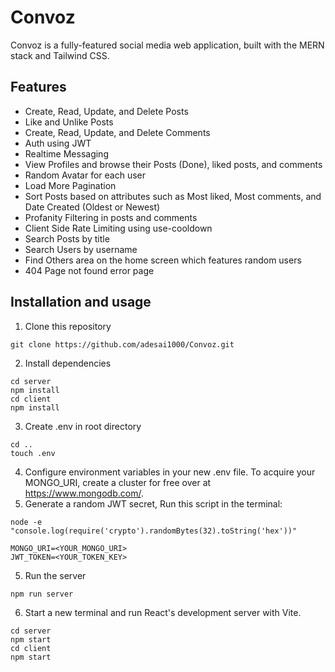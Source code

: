 # Convoz
Convoz is a fully-featured social media web application, built with the MERN stack and Tailwind CSS.  

## Features
- Create, Read, Update, and Delete Posts
- Like and Unlike Posts
- Create, Read, Update, and Delete Comments
- Auth using JWT
- Realtime Messaging
- View Profiles and browse their Posts (Done), liked posts, and comments
- Random Avatar for each user
- Load More Pagination
- Sort Posts based on attributes such as Most liked, Most comments, and Date Created (Oldest or Newest)
- Profanity Filtering in posts and comments
- Client Side Rate Limiting using use-cooldown
- Search Posts by title
- Search Users by username
- Find Others area on the home screen which features random users
- 404 Page not found error page
## Installation and usage
1) Clone this repository  
```
git clone https://github.com/adesai1000/Convoz.git
```
2) Install dependencies  
```
cd server
npm install
cd client
npm install
```
3) Create .env in root directory
```
cd ..
touch .env
```
4) Configure environment variables in your new .env file. To acquire your MONGO_URI, create a cluster for free over at https://www.mongodb.com/.
5) Generate a random JWT secret, Run this script in the terminal:
```
node -e "console.log(require('crypto').randomBytes(32).toString('hex'))"
```
```
MONGO_URI=<YOUR_MONGO_URI> 
JWT_TOKEN=<YOUR_TOKEN_KEY>
```
5) Run the server
```
npm run server
```
6) Start a new terminal and run React's development server with Vite.
```
cd server
npm start
cd client
npm start
```
